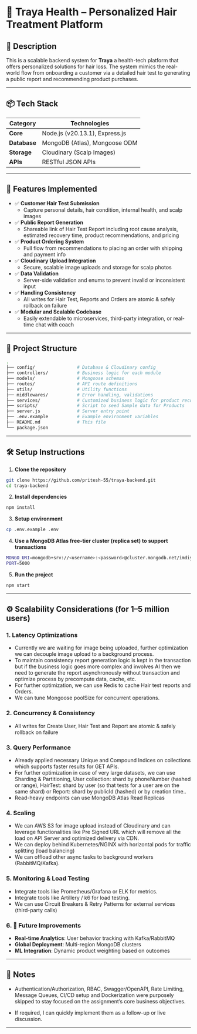 # 🧠 Traya Health  – Personalized Hair Treatment Platform

## 📌 Description
This is a scalable backend system for **Traya** a health-tech platform that offers personalized solutions for hair loss. The system mimics the real-world flow from onboarding a customer via a detailed hair test to generating a public report and recommending product purchases.

---

## 📦 Tech Stack
| Category          | Technologies                          |
|-------------------|---------------------------------------|
| **Core**          | Node.js (v20.13.1), Express.js        |
| **Database**      | MongoDB (Atlas), Mongoose ODM         |
| **Storage**       | Cloudinary (Scalp Images)             |
| **APIs**          | RESTful JSON APIs                     |

---

## 🚀 Features Implemented

- ✅ **Customer Hair Test Submission**
  - Capture personal details, hair condition, internal health, and scalp images
- ✅ **Public Report Generation**
  - Shareable link of Hair Test Report including root cause analysis, estimated recovery time, product recommendations, and pricing
- ✅ **Product Ordering System**
  - Full flow from recommendations to placing an order with shipping and payment info
- ✅ **Cloudinary Upload Integration**
  - Secure, scalable image uploads and storage for scalp photos
- ✅ **Data Validation**
  - Server-side validation and enums to prevent invalid or inconsistent input
- ✅ **Handling Consistency**
  - All writes for Hair Test, Reports and Orders are atomic & safely rollback on failure
- ✅ **Modular and Scalable Codebase**
  - Easily extendable to microservices, third-party integration, or real-time chat with coach

---

## 📁 Project Structure
```bash
.
├── config/                # Database & Cloudinary config
├── controllers/           # Business logic for each module
├── models/                # Mongoose schemas
├── routes/                # API route definitions
├── utils/                 # Utility functions
├── middlewares/           # Error handling, validations
├── services/              # Customized business logic for product recommendations
├── scripts/               # Script to seed Sample data for Products
├── server.js              # Server entry point
├── .env.example           # Example environment variables
├── README.md              # This file
└── package.json

```
---

## 🛠 Setup Instructions

1. **Clone the repository**
```bash
git clone https://github.com/pritesh-55/traya-backend.git
cd traya-backend

```
2. **Install dependencies**
```bash
npm install

```
3. **Setup environment**
```bash
cp .env.example .env

```
4. **Use a MongoDB Atlas free-tier cluster (replica set) to support transactions**
```bash
MONGO_URI=mongodb+srv://<username>:<password>@cluster.mongodb.net/imdiyo?retryWrites=true&w=majority
PORT=5000

```
5. **Run the project**
```bash
npm start

```

---

## ⚙️ Scalability Considerations (for 1–5 million users)

### 1. Latency Optimizations
- Currently we are waiting for image being uploaded, further optimization we can decouple image upload to a background process.
- To maintain consistency report generation logic is kept in the transaction but if the business logic goes more complex and involves AI then we need to generate the report asynchronously without transaction and optimize process by precompute data, cache, etc.
- For further optimization, we can use Redis to cache Hair test reports and Orders.
- We can tune Mongoose poolSize for concurrent operations.

### 2. Concurrency & Consistency
- All writes for Create User, Hair Test and Report are atomic & safely rollback on failure

### 3. Query Performance
- Already applied necessary Unique and Compound Indices on collections which supports faster results for GET APIs.
- For further optimization in case of very large datasets, we can use Sharding & Partitioning, User collection: shard by phoneNumber (hashed or range), HairTest: shard by user (so that tests for a user are on the same shard) or Report: shard by publicId (hashed) or by creation time..
- Read-heavy endpoints can use MongoDB Atlas Read Replicas

### 4. Scaling
- We can AWS S3 for image upload instead of Cloudinary and can leverage functionalities like Pre Signed URL which will remove all the load on API Server and optimized delivery via CDN.
- We can deploy behind Kubernetes/NGINX with horizontal pods for traffic splitting (load balancing)
- We can offload other async tasks to background workers (RabbitMQ/Kafka).

### 5. Monitoring & Load Testing
- Integrate tools like Prometheus/Grafana or ELK for metrics.
- Integrate tools like Artillery / k6 for load testing.
- We can use Circuit Breakers & Retry Patterns for external services (third-party calls)

### 6. 🔮 Future Improvements
- **Real-time Analytics**: User behavior tracking with Kafka/RabbitMQ
- **Global Deployment**: Multi-region MongoDB clusters
- **ML Integration**: Dynamic product weighting based on outcomes

---

## 📌 Notes

- Authentication/Authorization, RBAC, Swagger/OpenAPI, Rate Limiting, Message Queues, CI/CD setup and Dockerization were purposely skipped to stay focused on the assignment’s core business objectives.

- If required, I can quickly implement them as a follow-up or live discussion.

---
